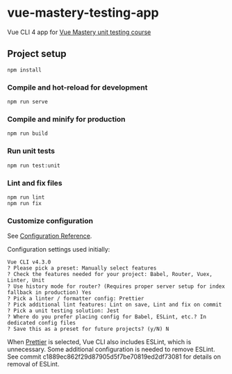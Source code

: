 # vue-mastery-testing-app

Vue CLI 4 app for [Vue Mastery unit testing course](https://www.vuemastery.com/courses/unit-testing/what-to-test)

## Project setup

```
npm install
```

### Compile and hot-reload for development

```
npm run serve
```

### Compile and minify for production

```
npm run build
```

### Run unit tests

```
npm run test:unit
```

### Lint and fix files

```
npm run lint
npm run fix
```

### Customize configuration

See [Configuration Reference](https://cli.vuejs.org/config/).

Configuration settings used initially:

```
Vue CLI v4.3.0
? Please pick a preset: Manually select features
? Check the features needed for your project: Babel, Router, Vuex, Linter, Unit
? Use history mode for router? (Requires proper server setup for index fallback in production) Yes
? Pick a linter / formatter config: Prettier
? Pick additional lint features: Lint on save, Lint and fix on commit
? Pick a unit testing solution: Jest
? Where do you prefer placing config for Babel, ESLint, etc.? In dedicated config files
? Save this as a preset for future projects? (y/N) N
```

When [Prettier](https://prettier.io/) is selected, Vue CLI also includes ESLint, which is unnecessary. Some additional configuration is needed to remove ESLint. See commit c1889ec862f29d87905d5f7be70819ed2df73081 for details on removal of ESLint.

